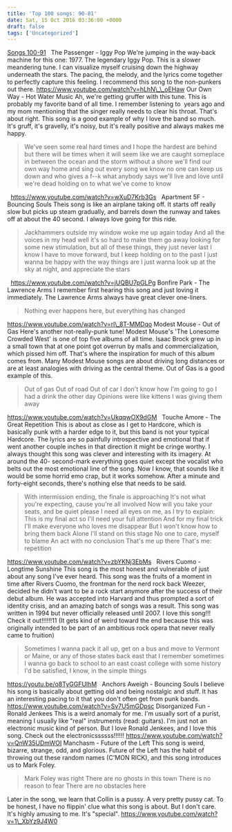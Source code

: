 ```yaml
---
title: 'Top 100 songs: 90-81'
date: Sat, 15 Oct 2016 03:36:00 +0000
draft: false
tags: ['Uncategorized']
---
```


[Songs 100-91](https://dallincoons.wordpress.com/2016/08/29/top-100-songs-100-91/)   The Passenger - Iggy Pop We're jumping in the way-back machine for this one: 1977. The legendary Iggy Pop. This is a slower meandering tune. I can visualize myself cruising down the highway underneath the stars. The pacing, the melody, and the lyrics come together to perfectly capture this feeling. I recommend this song to the non-punkers out there. https://www.youtube.com/watch?v=hLhN\_\_oEHaw Our Own Way - Hot Water Music Ah, we're getting gruffer with this tune. This is probably my favorite band of all time. I remember listening to  years ago and my mom mentioning that the singer really needs to clear his throat. That's about right. This song is a good example of why I love the band so much. It's gruff, it's gravelly, it's noisy, but it's really positive and always makes me happy.

> We've seen some real hard times and I hope the hardest are behind but there will be times when it will seem like we are caught someplace in between the ocean and the storm without a shore we'll find our own way home and sing out every song we know no one can keep us down and who gives a f--k what anybody says we'll live and love until we're dead holding on to what we've come to know

  https://www.youtube.com/watch?v=wXuD7Krb3Gs   Apartment 5F - Bouncing Souls Theis song is like an airplane taking off. It starts off really slow but picks up steam gradually, and barrels down the runway and takes off at about the 40 second. I always love going for this ride.

> Jackhammers outside my window woke me up again today And all the voices in my head well it's so hard to make them go away looking for some new stimulation, but all of these things, they just never last I know I have to move forward, but I keep holding on to the past I just wanna be happy with the way things are I just wanna look up at the sky at night, and appreciate the stars

  https://www.youtube.com/watch?v=jUQBU7pGLPg Bonfire Park - The Lawrence Arms I remember first hearing this song and just loving it immediately. The Lawrence Arms always have great clever one-liners.

> Nothing ever happens here, but everything has changed

https://www.youtube.com/watch?v=rl\_8T-MMDqo Modest Mouse - Out of Gas Here's another not-really-punk tune! Modest Mouse's 'The Lonesome Crowded West' is one of top five albums of all time. Isaac Brock grew up in a small town that at one point got overrun by malls and commercialization, which pissed him off. That's where the inspiration for much of this album comes from. Many Modest Mouse songs are about driving long distances or are at least analogies with driving as the central theme. Out of Gas is a good example of this.

> Out of gas Out of road Out of car I don't know how I'm going to go I had a drink the other day Opinions were like kittens I was giving them away

https://www.youtube.com/watch?v=UkqqwOX9dGM   Touche Amore - The Great Repetition This is about as close as I get to Hardcore, which is basically punk with a harder edge to it, but this band is not your typical Hardcore. The lyrics are so painfully introspective and emotional that if went another couple inches in that direction it might be cringe worthy. I always thought this song was clever and interesting with its imagery. At around the 40- second-mark everything goes quiet except the vocalist who belts out the most emotional line of the song. Now I know, that sounds like it would be some horrid emo crap, but it works somehow. After a minute and forty-eight seconds, there's nothing else that needs to be said.

> With intermission ending, the finale is approaching It's not what you're expecting, cause you're all involved Now will you take your seats, and be quiet please I need all eyes on me, as I try to explain: This is my final act so I'll need your full attention And for my final trick I'll make everyone who loves me disappear But I won't know how to bring them back Alone I'll stand on this stage No one to care, myself to blame An act with no conclusion That's me up there That's me: repetition

https://www.youtube.com/watch?v=zbYKNj3EbMs   Rivers Cuomo - Longtime Sunshine This song is the most honest and vulnerable of just about any song I've ever heard. This song was the fruits of a moment in time after Rivers Cuomo, the frontman for the nerd rock back Weezer, decided he didn't want to be a rock start anymore after the success of their debut album. He was accepted into Harvard and thus prompted a sort of identity crisis, and an amazing batch of songs was a result. This song was written in 1994 but never officially released until 2007. I love this song!!! Check it out!!!!!!11 (It gets kind of weird toward the end because this was originally intended to be part of an ambitious rock opera that never really came to fruition)

> Sometimes I wanna pack it all up, get on a bus and move to Vermont or Maine, or any of those states back east that I remember sometimes I wanna go back to school to an east coast college with some history I'd be satisfied, I know, in the simple things

https://youtu.be/o8TyGGFUlhM   Anchors Aweigh - Bouncing Souls I believe his song is basically about getting old and being nostalgic and stuff. It has an interesting pacing to it that you don't often get from punk bands. https://www.youtube.com/watch?v=Sv7U5mGDpsc Disorganized Fun - Ronald Jenkees This is a weird anomaly for me. I'm usually sort of a purist, meaning I usually like "real" instruments (read: guitars). I'm just not an electronic music kind of person. But I love Ronald Jenkees, and I love this song. Check out the electronicssssss!!!!!! https://www.youtube.com/watch?v=QnW35UDmWOI Manchasm - Future of the Left This song is weird, bizarre, strange, odd, and glorious. Future of the Left has the habit of throwing out these random names (C'MON RICK), and this song introduces us to Mark Foley.

> Mark Foley was right There are no ghosts in this town There is no reason to fear There are no obstacles here

Later in the song, we learn that Collin is a pussy. A very pretty pussy cat. To be honest, I have no flippin' clue what this song is about. But I don't care. It's highly amusing to me. It's "special". https://www.youtube.com/watch?v=1\_XbYz9J4W0